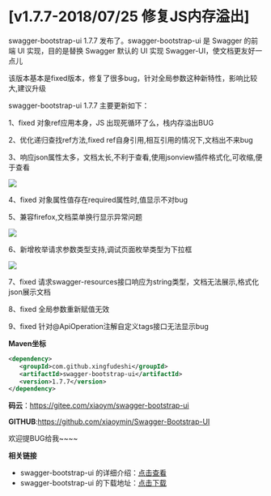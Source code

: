 # [v1.7.7-2018/07/25 修复JS内存溢出]

swagger-bootstrap-ui 1.7.7 发布了。swagger-bootstrap-ui 是 Swagger 的前端 UI 实现，目的是替换 Swagger 默认的 UI 实现 Swagger-UI，使文档更友好一点儿 

该版本基本是fixed版本，修复了很多bug，针对全局参数这种新特性，影响比较大,建议升级

swagger-bootstrap-ui 1.7.7 主要更新如下： 

1、fixed 对象ref应用本身，JS 出现死循环了么，栈内存溢出BUG

2、优化递归查找ref方法,fixed ref自身引用,相互引用的情况下,文档出不来bug

3、响应json属性太多，文档太长,不利于查看,使用jsonview插件格式化,可收缩,便于查看

![](/knife4j/images/blog/swagger-bootstrap-ui-1.7.7-issue/json.png)

4、fixed 对象属性值存在required属性时,值显示不对bug

5、兼容firefox,文档菜单换行显示异常问题

![](/knife4j/images/blog/swagger-bootstrap-ui-1.7.7-issue/firefox.png)

6、新增枚举请求参数类型支持,调试页面枚举类型为下拉框

![](/knife4j/images/blog/swagger-bootstrap-ui-1.7.7-issue/enum.png)

7、fixed 请求swagger-resources接口响应为string类型，文档无法展示,格式化json展示文档

8、fixed 全局参数重新赋值无效

9、fixed 针对@ApiOperation注解自定义tags接口无法显示bug

**Maven坐标**

```xml
<dependency>
   <groupId>com.github.xingfudeshi</groupId>
   <artifactId>swagger-bootstrap-ui</artifactId>
   <version>1.7.7</version>
</dependency>
```
**码云**：https://gitee.com/xiaoym/swagger-bootstrap-ui

**GITHUB**:https://github.com/xiaoymin/Swagger-Bootstrap-UI

欢迎提BUG给我~~~~


**相关链接**

- swagger-bootstrap-ui 的详细介绍：[点击查看](https://www.oschina.net/p/swagger-bootstrap-ui)
- swagger-bootstrap-ui 的下载地址：[点击下载](https://git.oschina.net/xiaoym/swagger-bootstrap-ui/releases)
 
 
